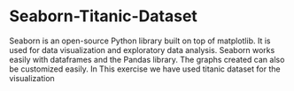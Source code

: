 # Seaborn-Titanic-Dataset
Seaborn is an open-source Python library built on top of matplotlib. 
It is used for data visualization and exploratory data analysis. 
Seaborn works easily with dataframes and the Pandas library. 
The graphs created can also be customized easily.
In This exercise we have used titanic dataset for the visualization
